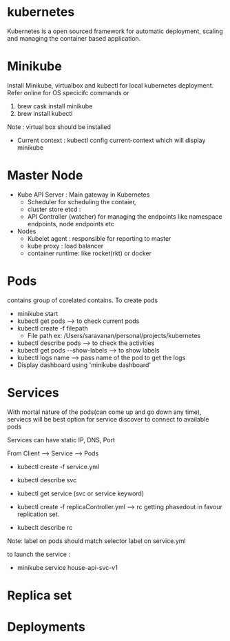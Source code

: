 # kubernetes

Kubernetes is a open sourced framework for automatic deployment, scaling and managing the container based application.

# Minikube
 Install Minikube, virtualbox and kubectl for local kubernetes deployment. Refer online for OS specicifc commands or
 
 1. brew cask install minikube
 2. brew install kubectl
 
Note : virtual box should be installed

* Current context : 
 kubectl config current-context which will display minikube
 
# Master Node

   * Kube API Server : Main gateway in Kubernetes
     * Scheduler for scheduling the contaier,
     * cluster store etcd : 
     * API Controller (watcher) for managing the endpoints like namespace endpoints, node endpoints etc
   * Nodes
     * Kubelet agent : responsible for reporting to master
     * kube proxy : load balancer
     * container  runtime: like rocket(rkt) or docker
# Pods
 contains group of corelated contains. To create pods
 
 * minikube start
 * kubectl get pods --> to check current pods
 * kubectl create -f filepath 
   * File path ex: /Users/saravanan/personal/projects/kubernetes
 * kubectl describe pods --> to check the activities
 * kubectl get pods --show-labels --> to show labels
 * kubectl logs name --> pass name of the pod to get the logs
* Display dashboard using 'minikube dashboard'
# Services
 With mortal nature of the pods(can come up and go down any time), serviecs will be best option for service discover to connect to available pods
 
 Services can have static IP, DNS, Port 
 
 From Client --> Service --> Pods
 
 * kubectl create -f service.yml
 * kubectl describe svc
 * kubectl get service (svc or service keyword)
 
 * kubectl create -f replicaController.yml --> rc getting phasedout in favour replication set.
 * kubeclt describe rc
 
 Note: label on pods should match selector label on service.yml
 
to launch the service : 

* minikube service house-api-svc-v1
# Replica set
# Deployments
